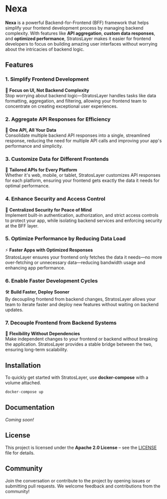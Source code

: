 # Nexa

**Nexa** is a powerful Backend-for-Frontend (BFF) framework that helps simplify your frontend development process by managing backend complexity. With features like **API aggregation**, **custom data responses**, and **optimized performance**, StratosLayer makes it easier for frontend developers to focus on building amazing user interfaces without worrying about the intricacies of backend logic.

## Features

### 1. **Simplify Frontend Development**  
🚀 **Focus on UI, Not Backend Complexity**  
Stop worrying about backend logic—StratosLayer handles tasks like data formatting, aggregation, and filtering, allowing your frontend team to concentrate on creating exceptional user experiences.

### 2. **Aggregate API Responses for Efficiency**  
📡 **One API, All Your Data**  
Consolidate multiple backend API responses into a single, streamlined response, reducing the need for multiple API calls and improving your app's performance and simplicity.

### 3. **Customize Data for Different Frontends**  
📱 **Tailored APIs for Every Platform**  
Whether it's web, mobile, or tablet, StratosLayer customizes API responses for each platform, ensuring your frontend gets exactly the data it needs for optimal performance.

### 4. **Enhance Security and Access Control**  
🔐 **Centralized Security for Peace of Mind**  
Implement built-in authentication, authorization, and strict access controls to protect your app, while isolating backend services and enforcing security at the BFF layer.

### 5. **Optimize Performance by Reducing Data Load**  
⚡ **Faster Apps with Optimized Responses**  
StratosLayer ensures your frontend only fetches the data it needs—no more over-fetching or unnecessary data—reducing bandwidth usage and enhancing app performance.

### 6. **Enable Faster Development Cycles**  
🛠️ **Build Faster, Deploy Sooner**  
By decoupling frontend from backend changes, StratosLayer allows your team to iterate faster and deploy new features without waiting on backend updates.

### 7. **Decouple Frontend from Backend Systems**  
🔗 **Flexibility Without Dependencies**  
Make independent changes to your frontend or backend without breaking the application. StratosLayer provides a stable bridge between the two, ensuring long-term scalability.

## Installation

To quickly get started with StratosLayer, use **docker-compose** with a volume attached.

```bash
docker-compose up
```

## Documentation

*Coming soon!*

## License

This project is licensed under the **Apache 2.0 License** – see the [LICENSE](./LICENSE) file for details.

## Community

Join the conversation or contribute to the project by opening issues or submitting pull requests. We welcome feedback and contributions from the community!
